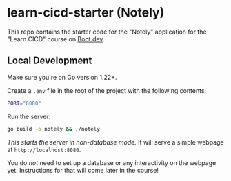 # learn-cicd-starter (Notely)


This repo contains the starter code for the "Notely" application for the "Learn CICD" course on [Boot.dev](https://boot.dev).


## Local Development


Make sure you're on Go version 1.22+.


Create a `.env` file in the root of the project with the following contents:


```bash
PORT="8080"
```


Run the server:


```bash
go build -o notely && ./notely
```


*This starts the server in non-database mode.* It will serve a simple webpage at `http://localhost:8080`.


You do *not* need to set up a database or any interactivity on the webpage yet. Instructions for that will come later in the course!
